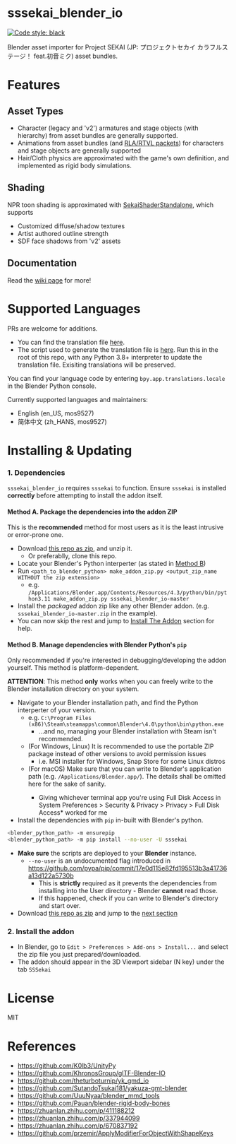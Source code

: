 # sssekai_blender_io
[![Code style: black](https://img.shields.io/badge/code%20style-black-000000.svg)](https://github.com/psf/black)

Blender asset importer for Project SEKAI (JP: プロジェクトセカイ カラフルステージ！ feat.初音ミク) asset bundles.

# Features
## Asset Types
- Character (legacy and 'v2') armatures and stage objects (with hierarchy) from asset bundles are generally supported.
- Animations from asset bundles (and [RLA/RTVL packets](https://github.com/mos9527/sssekai/wiki#streaming-live-rla-segments)) for characters and stage objects are generally supported
- Hair/Cloth physics are approximated with the game's own definition, and implemented as rigid body simulations.
## Shading
NPR toon shading is approximated with [SekaiShaderStandalone](https://github.com/mos9527/sssekai_blender_io/blob/master/assets/SekaiShaderStandalone.blend), which supports
- Customized diffuse/shadow textures
- Artist authored outline strength
- SDF face shadows from 'v2' assets
## Documentation
Read the [wiki page](https://github.com/mos9527/sssekai_blender_io/wiki) for more!

# Supported Languages
PRs are welcome for additions. 
- You can find the translation file [here](https://github.com/mos9527/sssekai_blender_io/tree/master/translations.py).
- The script used to generate the translation file is [here](https://github.com/mos9527/sssekai_blender_io/tree/master/translations_codegen.py). Run this in the root of this repo, with any Python 3.8+ interpreter to update the translation file. Exisiting translations will be preserved.

You can find your language code by entering `bpy.app.translations.locale` in the Blender Python console.

Currently supported languages and maintainers:
- English (en_US, mos9527)
- 简体中文 (zh_HANS, mos9527)

# Installing & Updating
### 1. Dependencies
`sssekai_blender_io` requires `sssekai` to function. Ensure `sssekai` is installed **correctly** before attempting to install the addon itself.
#### Method A. Package the dependencies into the addon ZIP
This is the **recommended** method for most users as it is the least intrusive or error-prone one.
- Download [this repo as zip](https://codeload.github.com/mos9527/sssekai_blender_io/zip/refs/heads/master), and unzip it.
  - Or preferablly, clone this repo.
- Locate your Blender's Python interperter (as stated in [Method B](#method-b-manage-dependencies-with-blender-pythons-pip))
- Run `<path_to_blender_python> make_addon_zip.py <output_zip_name WITHOUT the zip extension>`
  - e.g. `/Applications/Blender.app/Contents/Resources/4.3/python/bin/python3.11 make_addon_zip.py sssekai_blender_io-master`
- Install the *packaged* addon zip like any other Blender addon. (e.g. `sssekai_blender_io-master.zip` in the example).
- You can now skip the rest and jump to [Install The Addon](#2-install-the-addon) section for help.

#### Method B. Manage dependencies with Blender Python's `pip`
Only recommended if you're interested in debugging/developing the addon yourself. This method is platform-dependent.

**ATTENTION**: This method **only** works when you can freely write to the Blender installation directory on your system.
  - Navigate to your Blender installation path, and find the Python interperter of your version. 
    - e.g. `C:\Program Files (x86)\Steam\steamapps\common\Blender\4.0\python\bin\python.exe`
      - ...and no, managing your Blender installation with Steam isn't recommended.
    - (For Windows, Linux) It is recommended to use the portable ZIP package instead of other versions to avoid permission issues
      - i.e. MSI installer for Windows, Snap Store for some Linux distros
    - (For macOS) Make sure that you can write to Blender's application path (e.g. `/Applications/Blender.app/`). The details shall be omitted here for the sake of sanity. <sigh>
      - Giving whichever terminal app you're using Full Disk Access in System Preferences > Security & Privacy > Privacy > Full Disk Access* worked for me
  - Install the dependencies with `pip` in-built with Blender's python.
  ```bash
  <blender_python_path> -m ensurepip
  <blender_python_path> -m pip install --no-user -U sssekai 
  ```
  - **Make sure** the scripts are deployed to your **Blender** instance.
    - `--no-user` is an undocumented flag introduced in https://github.com/pypa/pip/commit/17e0d115e82fd195513b3a41736a13d122a5730b
      - This is **strictly** required as it prevents the dependencies from installing into the User directory - Blender **cannot** read those. 
      - If this happened, check if you can write to Blender's directory and start over.
  - Download [this repo as zip](https://codeload.github.com/mos9527/sssekai_blender_io/zip/refs/heads/master) and jump to the [next section](#2-install-the-addon)

### 2. Install the addon
- In Blender, go to `Edit > Preferences > Add-ons > Install...` and select the zip file you just prepared/downloaded.
- The addon should appear in the 3D Viewport sidebar (N key) under the tab `SSSekai`


# License
MIT

# References
- https://github.com/K0lb3/UnityPy
- https://github.com/KhronosGroup/glTF-Blender-IO
- https://github.com/theturboturnip/yk_gmd_io
- https://github.com/SutandoTsukai181/yakuza-gmt-blender
- https://github.com/UuuNyaa/blender_mmd_tools
- https://github.com/Pauan/blender-rigid-body-bones
- https://zhuanlan.zhihu.com/p/411188212
- https://zhuanlan.zhihu.com/p/337944099
- https://zhuanlan.zhihu.com/p/670837192
- https://github.com/przemir/ApplyModifierForObjectWithShapeKeys
